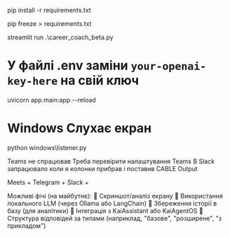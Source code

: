 pip install -r requirements.txt

pip freeze > requirements.txt

streamlit run .\career_coach_beta.py

# У файлі .env заміни `your-openai-key-here` на свій ключ

uvicorn app.main:app --reload


# Windows Слухає екран
 python windows\listener.py

Teams не спрацював
Треба перевірити налаштування  Teams
В Slack запрацювало коли я колонки прибрав і поставив CABLE Output

Meets +
Telegram +
Slack +

 Можливі фічі (на майбутнє):
📸 Скриншот/аналіз екрану
🧠 Використання локального LLM (через Ollama або LangChain)
🔁 Збереження історії в базу (для аналітики)
🔌 Інтеграція з KaiAssistant або KaiAgentOS
🧵 Структура відповідей за типами (наприклад, "базове", "розширене", "з прикладом")
